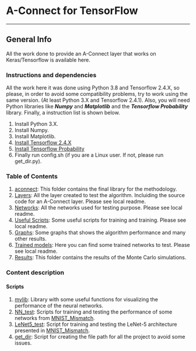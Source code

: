# A-Connect for TensorFlow

***

## General Info

All the work done to provide an A-Connect layer that works on Keras/Tensorflow is available here. 

### Instructions and dependencies

All the work here it was done using Python 3.8 and Tensorflow 2.4.X, so please, in order to avoid some compatibility problems, try to work using the same version. (At least Python 3.X and Tensorflow 2.4.1). Also, you will need Python libraries like ***Numpy*** and ***Matplotlib*** and the ***Tensorflow Probability*** library. Finally, a instruction list is shown below.

1. Install Python 3.X.
2. Install Numpy.
3. Install Matplotlib.
4. [Install Tensorflow 2.4.X](https://www.tensorflow.org/install)
5. [Install Tensorflow Probability](https://www.tensorflow.org/probability/install)
6. Finally run config.sh (if you are a Linux user. If not, please run get_dir.py).


### Table of Contents
1. [aconnect](/Tensorflow/aconnect): This folder contains the final library for the methodology.
2. [Layers](/Tensorflow/Layers): All the layer created to test the algorithm. Incluiding the source code for an A-Connect layer. Please see local readme.
3. [Networks](/Tensorflow/Networks): All the networks used for testing purpose. Please see local readme.
4. [Useful Scripts](/Tensorflow/Scripts): Some useful scripts for training and training. Please see local readme.
5. [Graphs](/Tensorflow/Graphs): Some graphs that shows the algorithm performance and many other results.
6. [Trained models](/Tensorflow/Models): Here you can find some trained networks to test. Please see local readme.
7. [Results](/Tensorflow/Results): This folder contains the results of the Monte Carlo simulations.

### Content description

#### Scripts

1. [mylib](/Tensorflow/mylib.py): Library with some useful functions for visualizing the performance of the neural networks.
2. [NN_test](/Tensorflow/NN_test.py): Scripts for training and testing the performance of some networks from [MNIST_Mismatch](/Tensorflow/Networks/MNIST_mismatch.py).
3. [LeNet5_test](/Tensorflow/LeNet5_test.py): Script for training and testing the LeNet-5 architecture presented in [MNIST_Mismatch](/Tensorflow/Networks/LeNet5.py).
4. [get_dir](/Tensorflow/get_dir.py): Script for creating the file path for all the project to avoid some issues.






